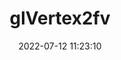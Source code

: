 ---
title: glVertex2fv
permalink: /glsc/glVertex2fv
date: 2022-07-12 11:23:10
tags: [OpenGL,OpenGL SC,OpenGL SC 1.0]
keywords: [OpenGL,OpenGL SC,OpenGL SC 1.0]
categories: OpenGL
index_img: /img/opengl.jpg
---